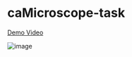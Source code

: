 # caMicroscope-task


<a href="https://drive.google.com/file/d/1yfjPEDQCvvoFdmUwaEohybpcVKALsAAi/view?usp=share_link">Demo Video</a>


![image](https://user-images.githubusercontent.com/77173710/223509619-105e2312-f3e8-49ad-9c3c-749747e6de90.png)


